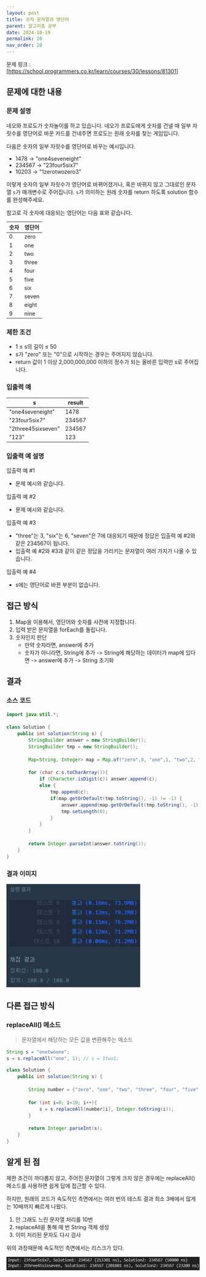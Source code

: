 ```yaml
---
layout: post
title: 숫자 문자열과 영단어
parent: 알고리즘 공부
date: 2024-10-19
permalink: 20
nav_order: 20
---
```


문제 링크 : [https://school.programmers.co.kr/learn/courses/30/lessons/81301]

## 문제에 대한 내용

### 문제 설명

네오와 프로도가 숫자놀이를 하고 있습니다. 네오가 프로도에게 숫자를 건넬 때 일부 자릿수를 영단어로 바꾼 카드를 건네주면 프로도는 원래 숫자를 찾는 게임입니다.

다음은 숫자의 일부 자릿수를 영단어로 바꾸는 예시입니다.

- 1478 → "one4seveneight"
- 234567 → "23four5six7"
- 10203 → "1zerotwozero3"

이렇게 숫자의 일부 자릿수가 영단어로 바뀌어졌거나, 혹은 바뀌지 않고 그대로인 문자열 `s`가 매개변수로 주어집니다. `s`가 의미하는 원래 숫자를 return 하도록 solution 함수를 완성해주세요.

참고로 각 숫자에 대응되는 영단어는 다음 표와 같습니다.

| 숫자 | 영단어 |
| ---- | ------ |
| 0    | zero   |
| 1    | one    |
| 2    | two    |
| 3    | three  |
| 4    | four   |
| 5    | five   |
| 6    | six    |
| 7    | seven  |
| 8    | eight  |
| 9    | nine   |

### 제한 조건

- 1 ≤ s의 길이 ≤ 50
- s가 "zero" 또는 "0"으로 시작하는 경우는 주어지지 않습니다.
- return 값이 1 이상 2,000,000,000 이하의 정수가 되는 올바른 입력만 s로 주어집니다.

### 입출력 예

| s                  | result |
| ------------------ | ------ |
| "one4seveneight"   | 1478   |
| "23four5six7"      | 234567 |
| "2three45sixseven" | 234567 |
| "123"              | 123    |

### 입출력 예 설명

입출력 예 #1

- 문제 예시와 같습니다.

입출력 예 #2

- 문제 예시와 같습니다.

입출력 예 #3

- "three"는 3, "six"는 6, "seven"은 7에 대응되기 때문에 정답은 입출력 예 #2와 같은 234567이 됩니다.
- 입출력 예 #2와 #3과 같이 같은 정답을 가리키는 문자열이 여러 가지가 나올 수 있습니다.

입출력 예 #4

- s에는 영단어로 바뀐 부분이 없습니다.

## 접근 방식

1. Map을 이용해서, 영단어와 숫자를 사전에 지정합니다.
2. 입력 받은 문자열을 forEach를 돌립니다.
3. 숫자인지 판단
   - 만약 숫자라면, answer에 추가
   - 숫자가 아니라면, String에 추가 -> String에 해당하는 데이터가 map에 있다면 -> answer에 추가 -> String 초기화

## 결과

### 소스 코드

```java
import java.util.*;

class Solution {
    public int solution(String s) {
        StringBuilder answer = new StringBuilder();
        StringBuilder tmp = new StringBuilder();

        Map<String, Integer> map = Map.of("zero",0, "one",1, "two",2, "three",3, "four",4, "five",5,"six",6, "seven",7, "eight",8, "nine",9);

        for (char c:s.toCharArray()){
            if (Character.isDigit(c)) answer.append(c);
            else {
                tmp.append(c);
                if(map.getOrDefault(tmp.toString(), -1) != -1) {
                    answer.append(map.getOrDefault(tmp.toString(), -1));
                    tmp.setLength(0);
                }
            }
        }

        return Integer.parseInt(answer.toString());
    }
}
```

### 결과 이미지

![alt text](/공부/알고리즘-공부/image-29.png)

## 다른 접근 방식

### replaceAll() 메소드

> 문자열에서 해당하는 모든 값을 변환해주는 메소드

```java
String s = "onetwoone";
s = s.replaceAll("one", 1); // s = 1two1;
```

```java
class Solution {
    public int solution(String s) {

        String number = {"zero", "one", "two", "three", "four", "five", "six", "seven", "eight", "nine"};

        for (int i=0; i<10; i++){
            s = s.replaceAll(number[i], Integer.toString(i));
        }

        return Integer.parseInt(s);
    }
}
```

## 알게 된 점

제한 조건이 까다롭지 않고, 주어진 문자열이 그렇게 크지 않은 경우에는 replaceAll() 메소드를 사용하면 쉽게 답에 접근할 수 있다.

하지만, 원래의 코드가 속도적인 측면에서는 여러 번의 테스트 결과 최소 3배에서 많게는 10배까지 빠르게 나왔다.

1. 안 그래도 느린 문자열 처리를 10번
2. replaceAll을 통해 매 번 String 객체 생성
3. 이미 처리된 문자도 다시 검사

위의 과정때문에 속도적인 측면에서는 리스크가 있다.

![alt text](/공부/알고리즘-공부/image-30.png)

[https://school.programmers.co.kr/learn/courses/30/lessons/81301]: https://school.programmers.co.kr/learn/courses/30/lessons/81301
